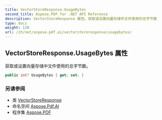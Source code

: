 ```yaml
---
title: VectorStoreResponse.UsageBytes
second_title: Aspose.PDF for .NET API Reference
description: VectorStoreResponse 属性。获取或设置向量存储中文件使用的总字节数
type: docs
weight: 120
url: /zh/net/aspose.pdf.ai/vectorstoreresponse/usagebytes/
---
```

## VectorStoreResponse.UsageBytes 属性

获取或设置向量存储中文件使用的总字节数。

```csharp
public int? UsageBytes { get; set; }
```

### 另请参阅

* 类 [VectorStoreResponse](../)
* 命名空间 [Aspose.Pdf.AI](../../../aspose.pdf.ai/)
* 程序集 [Aspose.PDF](../../../)